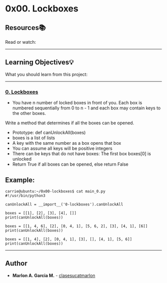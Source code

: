 # 0x00. Lockboxes

## Resources:books:
Read or watch:

---
## Learning Objectives:bulb:
What you should learn from this project:

---

### [0. Lockboxes](./0-lockboxes.py)
* You have n number of locked boxes in front of you.
Each box is numbered sequentially from 0 to n - 1 and each box may contain keys to the other boxes.  

Write a method that determines if all the boxes can be opened.

* Prototype: def canUnlockAll(boxes)
* boxes is a list of lists
* A key with the same number as a box opens that box
* You can assume all keys will be positive integers
* There can be keys that do not have boxes: The first box boxes[0] is unlocked
* Return True if all boxes can be opened, else return False

## Example:
```
carrie@ubuntu:~/0x00-lockboxes$ cat main_0.py
#!/usr/bin/python3

canUnlockAll = __import__('0-lockboxes').canUnlockAll

boxes = [[1], [2], [3], [4], []]
print(canUnlockAll(boxes))

boxes = [[1, 4, 6], [2], [0, 4, 1], [5, 6, 2], [3], [4, 1], [6]]
print(canUnlockAll(boxes))

boxes = [[1, 4], [2], [0, 4, 1], [3], [], [4, 1], [5, 6]]
print(canUnlockAll(boxes))
```  

---

## Author
* **Marlon A. Garcia M.** - [clasesucatmarlon](https://github.com/clasesucatmarlon)